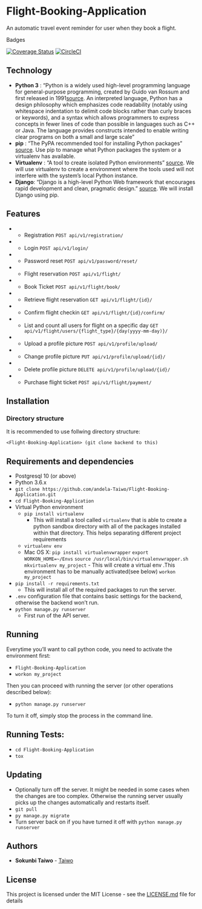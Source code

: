 # Flight-Booking-Application
An automatic travel event reminder for user when they book a flight.

Badges

[![Coverage Status](https://coveralls.io/repos/github/andela-Taiwo/Flight-Booking-Application/badge.svg?branch=add-tests-%23162612587)](https://coveralls.io/github/andela-Taiwo/Flight-Booking-Application?branch=add-tests-%23162612587) [![CircleCI](https://circleci.com/gh/andela-Taiwo/Flight-Booking-Application.svg?style=svg)](https://circleci.com/gh/andela-Taiwo/Flight-Booking-Application)

## Technology 
* **Python 3** : “Python is a widely used high-level programming language for general-purpose programming, created by Guido van Rossum and first released in 1991[source](https://www.python.org/downloads/release/python-360/). An interpreted language, Python has a design philosophy which emphasizes code readability (notably using whitespace indentation to delimit code blocks rather than curly braces or keywords), and a syntax which allows programmers to express concepts in fewer lines of code than possible in languages such as C++ or Java. The language provides constructs intended to enable writing clear programs on both a small and large scale” 
* **pip** : “The PyPA recommended tool for installing Python packages” [source](https://pypi.org/project/pip/). Use pip to manage what Python packages the system or a virtualenv has available.
* **Virtualenv** : “A tool to create isolated Python environments” [source](https://virtualenv.pypa.io/en/latest/). We will use virtualenv to create a environment where the tools used will not interfere with the system’s local Python instance.
* **Django**: “Django is a high-level Python Web framework that encourages rapid development and clean, pragmatic design.” [source](https://www.djangoproject.com/). We will install Django using pip.

## Features
* - Registration `POST api/v1/registration/`
* - Login `POST api/v1/login/` 
* - Password reset  `POST api/v1/password/reset/`
* - Flight reservation `POST api/v1/flight/`
* - Book Ticket `POST api/v1/flight/book/`
* - Retrieve flight reservation `GET api/v1/flight/{id}/`
* - Confirm flight checkin `GET api/v1/flight/{id}/confirm/`
* - List  and count all users for flight on a specific  day `GET api/v1/flight/users/{flight_type}/{day(yyyy-mm-day)}/`
* - Upload a profile picture `POST api/v1/profile/upload/`
* - Change profile picture `PUT api/v1/profile/upload/{id}/`
* - Delete profile picture `DELETE api/v1/profile/upload/{id}/`
* - Purchase flight ticket `POST api/v1/flight/payment/`

## Installation

### Directory structure

It is recommended to use follwing directory structure:

```
<Flight-Booking-Application> (git clone backend to this)
```

## Requirements and dependencies

- Postgresql 10 (or above)
- Python 3.6.x
- `git clone https://github.com/andela-Taiwo/Flight-Booking-Application.git`
- `cd Flight-Booking-Application`
- Virtual Python environment
  - `pip install virtualenv`
    - This will install a tool called `virtualenv` that is able to create a python sandbox directory with all of the packages installed within that directory. This helps separating different project requirements 
  - `virtualenv env`
  - Mac OS X: 
    `pip install virtualenvwrapper`
    `export WORKON_HOME=~/Envs`
    `source /usr/local/bin/virtualenvwrapper.sh`
    `mkvirtualenv my_project`
        - This will create a virtual env .This environment has to be manually activated(see below)
        `workon my_project`
- `pip install -r requirements.txt`
  - This will install all of the required packages to run the server.
-  `.env` configuration file that contains basic settings for the backend, otherwise the backend won’t run.
- `python manage.py runserver`
  - First run of the API server.


## Running
Everytime you’ll want to call python code, you need to activate the environment first:

- `Flight-Booking-Application`
- `workon my_project`

Then you can proceed with running the server (or other operations described below):

- `python manage.py runserver`

To turn it off, simply stop the process in the command line.
## Running Tests:
 - `cd Flight-Booking-Application`
 - `tox`

## Updating
- Optionally turn off the server. It might be needed in some cases when the changes are too complex. Otherwise the running server usually picks up the changes automatically and restarts itself.
- `git pull`
- `py manage.py migrate`
- Turn server back on if you have turned it off with `python manage.py runserver`




## Authors

* **Sokunbi Taiwo** - [Taiwo](https://github.com/andela-Taiwo)


## License

This project is licensed under the MIT License - see the [LICENSE.md](LICENSE.md) file for details